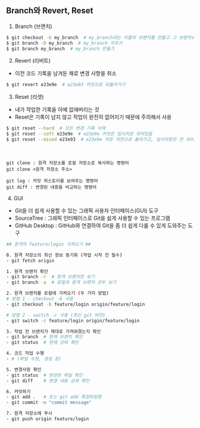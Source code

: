 ## Branch와 Revert, Reset

1. Branch (브랜치)

```bash
$ git checkout -b my_branch  # my_branch라는 이름의 브랜치를 만들고 그 브랜치로 이동하기
$ git branch -D my_branch  # my_branch 지우기
$ git branch my_branch  # my_branch 만들기
```

2. Revert (리버트)
 - 이전 코드 기록을 남겨둔 채로 변경 사항을 취소

```bash
$ git revert e23e9e  # e23e93 커밋으로 되돌아가기
```

3. Reset (리셋)
 - 내가 작업한 기록을 아예 없애버리는 것
 - Reset은 기록이 남지 않고 작업이 완전히 없어지기 때문에 주의해서 사용

```bash
$ git reset --hard  # 모든 변경 기록 삭제
$ git reset --soft e23e9e  # e23e9e 커밋은 임시저장 되어있음
$ git reset --mixed e23e93  # e23e9e 커밋 직전으로 돌아가고, 임시저장은 안 되어있음
```
&nbsp;

    git clone : 원격 저장소를 로컬 저장소로 복사하는 명령어
    git clone <원격 저장소 주소>

    git log : 커밋 히스토리를 보여주는 명령어
    git diff : 변경된 내용을 비교하는 명령어
​​
4. GUI
 - Git을 더 쉽게 사용할 수 있는 그래픽 사용자 인터페이스(GUI) 도구
 - SourceTree : 그래픽 인터페이스로 Git을 쉽게 사용할 수 있는 프로그램
 - GitHub Desktop : GitHub와 연결하여 Git을 좀 더 쉽게 다룰 수 있게 도와주는 도구

```bash
## 원격의 feature/login 가져오기 ##

0. 원격 저장소의 최신 정보 동기화 (작업 시작 전 필수)
- git fetch origin

1. 원격 브랜치 확인
- git branch -r  # 원격 브랜치만 보기
- git branch -a  # 로컬과 원격 브랜치 모두 보기

2. 원격 브랜치를 로컬에 가져오기 (두 가지 방법)
# 방법 1 - checkout -b 사용
- git checkout -b feature/login origin/feature/login

# 방법 2 - switch -c 사용 (최신 git 버전)
- git switch -c feature/login origin/feature/login

3. 작업 전 브랜치가 제대로 가져와졌는지 확인
- git branch  # 현재 브랜치 확인
- git status  # 현재 상태 확인

4. 코드 작업 수행
- # (파일 수정, 생성 등)

5. 변경사항 확인
- git status  # 변경된 파일 확인
- git diff    # 변경 내용 상세 확인

6. 커밋하기
- git add .   # 또는 git add 특정파일명
- git commit -m "commit message"

7. 원격 저장소에 푸시
- git push origin feature/login
```